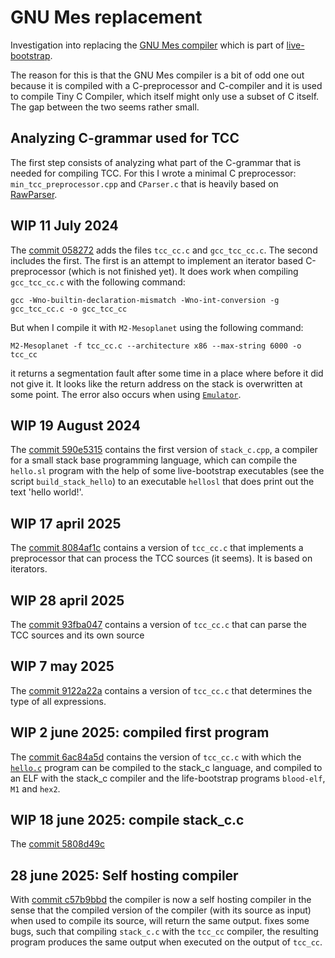 # GNU Mes replacement

Investigation into replacing the [GNU Mes compiler](https://www.gnu.org/software/mes/)
which is part of [live-bootstrap](https://github.com/fosslinux/live-bootstrap).

The reason for this is that the GNU Mes compiler is a bit of odd one out because
it is compiled with a C-preprocessor and C-compiler and it is used to compile
Tiny C Compiler, which itself might only use a subset of C itself. The gap
between the two seems rather small.

## Analyzing C-grammar used for TCC

The first step consists of analyzing what part of the C-grammar that is needed
for compiling TCC. For this I wrote a minimal C preprocessor: `min_tcc_preprocessor.cpp`
and `CParser.c` that is heavily based on [RawParser](https://github.com/FransFaase/RawParser).

## WIP 11 July 2024

The [commit 058272](https://github.com/FransFaase/MES-replacemen/commit/4e31a615bcc408b6351247f035f348935121d26f)
adds the files `tcc_cc.c` and `gcc_tcc_cc.c`. The second includes the first. The first is
an attempt to implement an iterator based C-preprocessor (which is not finished yet). It
does work when compiling `gcc_tcc_cc.c` with the following command:
```
gcc -Wno-builtin-declaration-mismatch -Wno-int-conversion -g gcc_tcc_cc.c -o gcc_tcc_cc
```
But when I compile it with `M2-Mesoplanet` using the following command:
```
M2-Mesoplanet -f tcc_cc.c --architecture x86 --max-string 6000 -o tcc_cc
```
it returns a segmentation fault after some time in a place where before it did not give it.
It looks like the return address on the stack is overwritten at some point. The error
also occurs when using [`Emulator`](https://github.com/FransFaase/Emulator/).

## WIP 19 August 2024

The [commit 590e5315](https://github.com/FransFaase/MES-replacement/commit/590e5315e847ebab648d6aede870bff70cdfd65d)
contains the first version of `stack_c.cpp`, a compiler for a small stack base
programming language, which can compile the `hello.sl` program with the help of
some live-bootstrap executables (see the script `build_stack_hello`) to an
executable `hellosl` that does print out the text 'hello world!'.

## WIP 17 april 2025

The [commit 8084af1c](https://github.com/FransFaase/MES-replacement/commit/8084af1c5680a15dd3c292fd1a667481be3177b3)
contains a version of `tcc_cc.c` that implements a preprocessor that can process
the TCC sources (it seems). It is based on iterators.

## WIP 28 april 2025

The [commit 93fba047](https://github.com/FransFaase/MES-replacement/commit/93fba0474b4527c2e3f0e35bb53e23f1b4c6ed6d)
contains a version of `tcc_cc.c` that can parse the TCC sources and its own source

## WIP 7 may 2025

The [commit 9122a22a](https://github.com/FransFaase/MES-replacement/commit/9122a22a91ee4b4ff73144e0c675585320b4e69a)
contains a version of `tcc_cc.c` that determines the type of all expressions.

## WIP 2 june 2025: compiled first program

The [commit 6ac84a5d](https://github.com/FransFaase/MES-replacement/commit/6ac84a5d1ab277e3eb8f661dc4062d244c60b69c)
contains the version of `tcc_cc.c` with which the [`hello.c`](https://github.com/FransFaase/MES-replacement/blob/6ac84a5d1ab277e3eb8f661dc4062d244c60b69c/hello.c)
program can be compiled to the stack_c language, and compiled to an ELF with the
stack_c compiler and the life-bootstrap programs `blood-elf`, `M1` and `hex2`.

## WIP 18 june 2025: compile stack_c.c

The [commit 5808d49c](https://github.com/FransFaase/MES-replacement/commit/5808d49c14bd2e1b0a997be58cdd04f4a9ef713c)

## 28 june 2025: Self hosting compiler

With [commit c57b9bbd](https://github.com/FransFaase/MES-replacement/commit/c57b9bbdf55de3115a5159d8362ed67d8fab7e23)
the compiler is now a self hosting compiler in the sense that the compiled version of the compiler (with its source
as input) when used to compile its source, will return the same output.
fixes some bugs, such that compiling `stack_c.c` with the `tcc_cc` compiler, the resulting program produces the
same output when executed on the output of `tcc_cc`.

